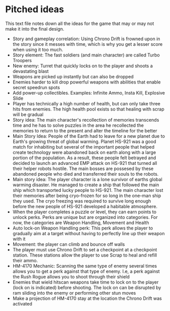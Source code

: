 # Pitched ideas

This text file notes down all the ideas for the game that may or may not make it into the final design. 

- Story and gameplay correlation: Using Chrono Drift is frowned upon in the story since it messes with time, which is why you get a lesser score when using it too much. 
- Story element: The fast soldiers (and main character) are called Turbo Troopers
- New enemy: Turret that quickly locks on to the player and shoots a devastating blast
- Weapons are picked up instantly but can also be dropped
- Enemies harder to kill drop powerful weapons with abilities that enable secret speedrun spots
- Add power-up collectibles. Examples: Infinite Ammo, Insta Kill, Explosive Slide
- Player has technically a high number of health, but can only take three hits from enemies. The high health pool exists so that healing with scrap will be gradual
- Story idea: The main character's recollection of memories transcends time and he has to solve puzzles in the area he recollected the memories to return to the present and alter the timeline for the better 
- Main Story Idea: People of the Earth had to leave for a new planet due to Earth's growing threat of global warming. Planet HS-921 was a good match for inhabiting but several of the important people that helped create technology were abandoned back on earth along with a large portion of the population. As a result, these people felt betrayed and decided to launch an advanced EMP attack on HS-921 that turned all their helper robots hostile. The main bosses are possesed by these abandoned people who died and transferred their souls to the robots.
- Main story idea: The player character is a lone survivor of earths global warming disaster. He managed to create a ship that followed the main ship which transported lucky people to HS-921. The main character lost their memories after being cryo-frozen for so long in the one-man ship they used. The cryo freezing was required to survive long enough before the new people of HS-921 developed a habitable atmosphere. 
- When the player completes a puzzle or level, they can earn points to unlock perks. Perks are unique but are organized into categories. For now, the categories are Weapon Handling, Movement and Health
- Auto lock-on Weapon Handling perk: This perk allows the player to gradually aim at a target without having to perfectly line up their weapon with it
- Movement: the player can climb and bounce off walls
- The player must use Chrono Drift to set a checkpoint at a checkpoint station. These stations allow the player to use Scrap to heal and refill their ammo. 
- HM-4170 Mechanic: Scanning the same type of enemy several times allows you to get a perk against that type of enemy. I.e, a perk against the Rush Rogue allows you to shoot through their shield
- Enemies that wield hitscan weapons take time to lock on to the player (lock on is indicated) before shooting. The lock on can be disrupted by ram sliding into the enemy or performing other stun moves
- Make a projection of HM-4170 stay at the location the Chrono Drift was activated

